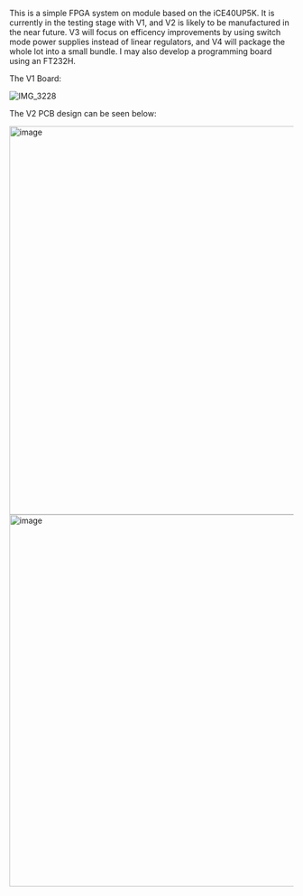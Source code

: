 This is a simple FPGA system on module based on the iCE40UP5K. It is currently in the testing stage with V1, and V2 is likely to be manufactured in the near future. V3 will focus on efficency improvements by using switch mode power supplies instead of linear regulators, and V4 will package the whole lot into a small bundle.
I may also develop a programming board using an FT232H. 

The V1 Board:

![IMG_3228](https://github.com/Tobi-McKellar/iCE40UP5k_Breakout/assets/109800333/aefcc8c5-d4c3-401b-9e8b-e29f7962f2f3)


The V2 PCB design can be seen below:


<img width="688" alt="image" src="https://github.com/Tobi-McKellar/iCE40UP5k_Breakout/assets/109800333/13d65a5a-ac65-41ae-b0d8-bd069209ebe4">
<img width="659" alt="image" src="https://github.com/Tobi-McKellar/iCE40UP5k_Breakout/assets/109800333/38895b82-6aab-4b51-bcdf-21bf8be66d54">
